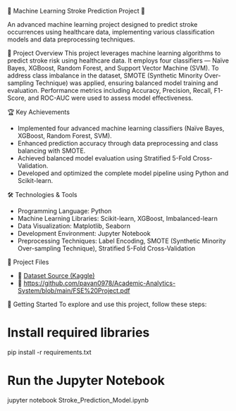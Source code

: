 🚀 Machine Learning Stroke Prediction Project 🧠

An advanced machine learning project designed to predict stroke occurrences using healthcare data, implementing various classification models and data preprocessing techniques.

📌 Project Overview
This project leverages machine learning algorithms to predict stroke risk using healthcare data. It employs four classifiers — Naïve Bayes, XGBoost, Random Forest, and Support Vector Machine (SVM). To address class imbalance in the dataset, SMOTE (Synthetic Minority Over-sampling Technique) was applied, ensuring balanced model training and evaluation. Performance metrics including Accuracy, Precision, Recall, F1-Score, and ROC-AUC were used to assess model effectiveness.

🏆 Key Achievements
- Implemented four advanced machine learning classifiers (Naïve Bayes, XGBoost, Random Forest, SVM).
- Enhanced prediction accuracy through data preprocessing and class balancing with SMOTE.
- Achieved balanced model evaluation using Stratified 5-Fold Cross-Validation.
- Developed and optimized the complete model pipeline using Python and Scikit-learn.

🛠️ Technologies & Tools
- Programming Language: Python  
- Machine Learning Libraries: Scikit-learn, XGBoost, Imbalanced-learn  
- Data Visualization: Matplotlib, Seaborn  
- Development Environment: Jupyter Notebook  
- Preprocessing Techniques: Label Encoding, SMOTE (Synthetic Minority Over-sampling Technique), Stratified 5-Fold Cross-Validation  

📂 Project Files

- 📁 [Dataset Source (Kaggle)](https://www.kaggle.com/datasets/godfatherfigure/healthcare-dataset-stroke-data)
- 📂 https://github.com/pavan0978/Academic-Analytics-System/blob/main/FSE%20Project.pdf

🚀 Getting Started
To explore and use this project, follow these steps:

# Install required libraries
pip install -r requirements.txt

# Run the Jupyter Notebook
jupyter notebook Stroke_Prediction_Model.ipynb
